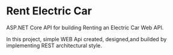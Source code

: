 # Rent Electric Car
ASP.NET Core API for building Renting an Electric Car Web API.

In this project, simple WEB Api created, designed,and builded by implementing REST architectural style. 
